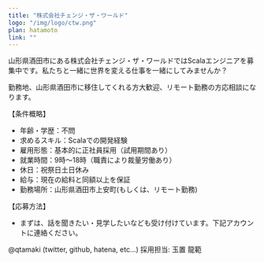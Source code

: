 ```yaml
---
title: "株式会社チェンジ・ザ・ワールド"
logo: "/img/logo/ctw.png"
plan: hatamoto
link: ""
---
```

山形県酒田市にある株式会社チェンジ・ザ・ワールドではScalaエンジニアを募集中です。私たちと一緒に世界を変える仕事を一緒にしてみませんか？

勤務地、山形県酒田市に移住してくれる方大歓迎、リモート勤務の方応相談になります。

【条件概略】  

- 年齢・学歴：不問
- 求めるスキル：Scalaでの開発経験
- 雇用形態：基本的に正社員採用（試用期間あり）
- 就業時間：9時〜18時（職責により裁量労働あり）
- 休日：祝祭日土日休み
- 給与：現在の給料と同額以上を保証
- 勤務場所：山形県酒田市上安町(もしくは、リモート勤務)

【応募方法】  

- まずは、話を聞きたい・見学したいなども受け付けています。下記アカウントに連絡ください。

@qtamaki (twitter, github, hatena, etc...)
採用担当: 玉置 龍範

